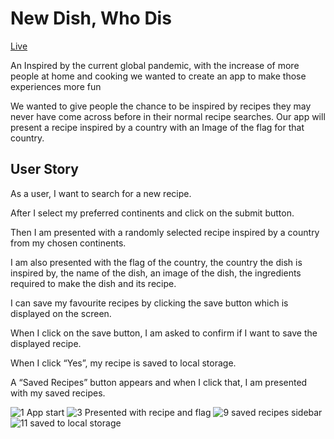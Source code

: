 # New Dish, Who Dis

[Live](https://ross-mc.github.io/recipe-finder-app/)

An Inspired by the current global pandemic, with the increase of more people at home and cooking we wanted to create an app to make those experiences more fun

We wanted to give people the chance to be inspired by recipes they may never have come across before in their normal recipe searches.  Our app will present a recipe inspired by a country with an Image of the flag for that country.

## User Story
As a user, I want to search for a new recipe.

After I select my preferred continents and click on the submit button.

Then I am presented with a randomly selected recipe inspired by a country from my chosen continents.

I am also presented with the flag of the country, the country the dish is inspired by, the name of the dish, an image of the dish, the ingredients required to make the dish and its recipe.

I can save my favourite recipes by clicking the save button which is displayed on the screen.

When I click on the save button, I am asked to confirm if I want to save the displayed recipe.

When I click “Yes”, my recipe is saved to local storage.

A “Saved Recipes” button appears and when I click that, I am presented with my saved recipes.



![1   App start](https://user-images.githubusercontent.com/67834752/101903424-2d93b280-3bac-11eb-88ee-fc24b32ef02c.png)
![3   Presented with recipe and flag ](https://user-images.githubusercontent.com/67834752/101903462-3ab0a180-3bac-11eb-914a-30c3c0fd54a5.png)
![9  saved recipes sidebar](https://user-images.githubusercontent.com/67834752/101903482-42704600-3bac-11eb-8f0a-a2f7e79b0163.png)
![11  saved to local storage ](https://user-images.githubusercontent.com/67834752/101903493-4734fa00-3bac-11eb-8fb3-fed9cdf1b785.png)

